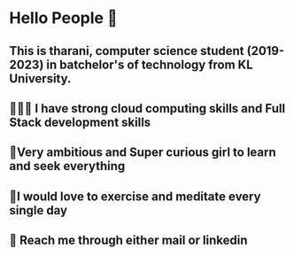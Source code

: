 # Hello People 👋

## This is tharani, computer science student (2019-2023) in batchelor's of technology from KL University.
## 👨🏻‍💻 I have strong cloud computing skills and Full Stack development skills
## 🎯Very ambitious and Super curious girl to learn and seek everything
## 💪I would love to exercise and meditate every single day
## 💬 Reach me through either mail or linkedin




<!--
**tharani247/tharani247** is a ✨ _special_ ✨ repository because its `README.md` (this file) appears on your GitHub profile.

Here are some ideas to get you started:

- 🔭 I’m currently working on ...
- 🌱 I’m currently learning ...
- 👯 I’m looking to collaborate on ...
- 🤔 I’m looking for help with ...
- 💬 Ask me about ...
- 📫 How to reach me: ...
- 😄 Pronouns: ...
- ⚡ Fun fact: ...
-->
